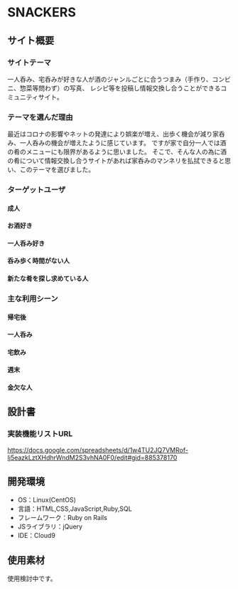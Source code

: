 # SNACKERS

## サイト概要
### サイトテーマ
一人呑み、宅呑みが好きな人が酒のジャンルごとに合うつまみ（手作り、コンビニ、惣菜等問わず）の写真、
レシピ等を投稿し情報交換し合うことができるコミュニティサイト。

### テーマを選んだ理由
最近はコロナの影響やネットの発達により娯楽が増え、出歩く機会が減り家呑み、一人呑みの機会が増えたように感じています。
ですが家で自分一人では酒の肴のメニューにも限界があるように思いました。
そこで、そんな人の為に酒の肴について情報交換し合うサイトがあれば家呑みのマンネリを払拭できると思い、このテーマを選びました。

### ターゲットユーザ
#### 成人
#### お酒好き
#### 一人呑み好き
#### 呑み歩く時間がない人
#### 新たな肴を探し求めている人

### 主な利用シーン
#### 帰宅後
#### 一人呑み
#### 宅飲み
#### 週末
#### 金欠な人



## 設計書
### 実装機能リストURL
https://docs.google.com/spreadsheets/d/1w4TU2JQ7VMRof-Ij5eazkLztXHdhrWndM2S3vhNA0F0/edit#gid=885378170

## 開発環境
- OS：Linux(CentOS)
- 言語：HTML,CSS,JavaScript,Ruby,SQL
- フレームワーク：Ruby on Rails
- JSライブラリ：jQuery
- IDE：Cloud9

## 使用素材
使用検討中です。